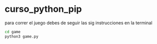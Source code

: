 # curso_python_pip

para correr el juego debes de seguir las sig instrucciones en la terminal

```sh
cd game
python3 game.py
```